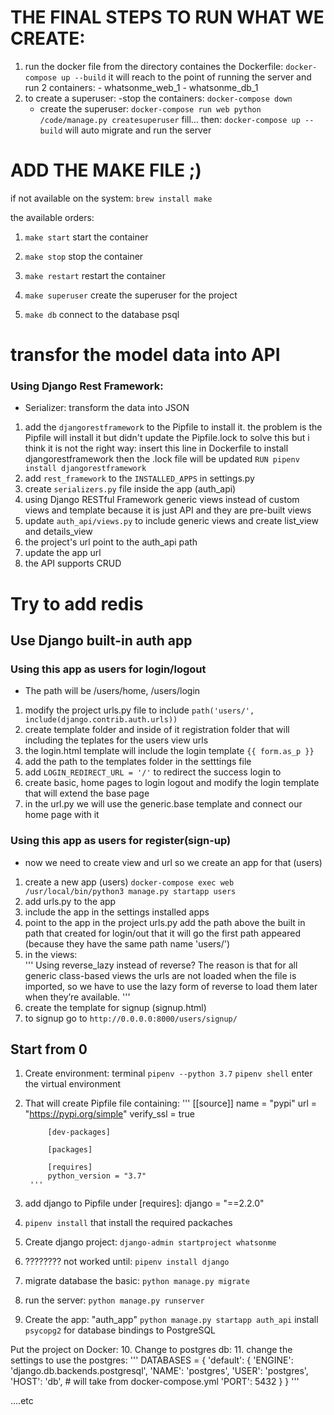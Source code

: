 # THE FINAL STEPS TO RUN WHAT WE CREATE:
1. run the docker file from the directory containes the Dockerfile:
    `docker-compose up --build`
    it will reach to the point of running the server
    and run 2 containers: 
        - whatsonme_web_1
        - whatsonme_db_1
2. to create a superuser:
    -stop the containers:
        `docker-compose down`
    - create the superuser:
        `docker-compose run web python /code/manage.py createsuperuser`
        fill...
    then:
    `docker-compose up --build`
    will auto migrate and run the server



# ADD THE MAKE FILE ;)
if not available on the system:
`brew install make`

the available orders:

1. `make start`
    start the container 

2. `make stop`
    stop the container 

3. `make restart`
    restart the container

4. `make superuser`
    create the superuser for the project

5. `make db`
    connect to the database psql




# transfor the model data into API

### Using Django Rest Framework:
 - Serializer: transform the data into JSON

 1. add the `djangorestframework` to the Pipfile to install it.
    the problem is the Pipfile will install it but didn't update the Pipfile.lock
    to solve this but i think it is not the right way:
        insert this line in Dockerfile to install djangorestframework then the .lock file will be updated
        `RUN pipenv install djangorestframework`
 2. add `rest_framework` to the `INSTALLED_APPS` in settings.py
 3. create `serializers.py` file inside the app (auth_api)
 4. using Django RESTful Framework generic views instead of custom views and template because it is just API and they are pre-built views
 5. update `auth_api/views.py` to include generic views and create list_view and details_view
 6. the project's url point to the auth_api path
 7. update the app url 
 8. the API supports CRUD


# Try to add redis

## Use Django built-in auth app
### Using this app as users for login/logout
- The path will be /users/home, /users/login
1. modify the project urls.py file to include 
    `path('users/', include(django.contrib.auth.urls))`
2. create template folder and  inside of it registration folder that will including the teplates for the users view urls
3. the login.html template will include the login template `{{ form.as_p }}`
4. add the path to the templates folder in the setttings file
5. add `LOGIN_REDIRECT_URL = '/'` to redirect the success login to
6. create basic, home pages to login logout and modify the login template that will extend the base page
7. in the url.py we will use the generic.base template and connect our home page with it


### Using this app as users for register(sign-up)
- now we need to create view and url so we create an app for that (users)
1. create a new app (users)
    `docker-compose exec web /usr/local/bin/python3 manage.py startapp users`
2. add urls.py to the app
3. include the app in the settings installed apps
4. point to the app in the project urls.py
    add the path above the built in path that created for login/out that it will go the first path appeared (because they have the same path name 'users/')
5. in the views:    
    '''
    Using reverse_lazy instead of reverse? The reason is that for all generic class-based views the urls are not loaded when the file is imported, so we have to use the lazy form of reverse to load them later when they’re available.
    '''
6. create the template for signup (signup.html)
7. to signup go to `http://0.0.0.0:8000/users/signup/`








## Start from 0
1. Create environment: terminal
	`pipenv --python 3.7`
    `pipenv shell` enter the virtual environment
2. That will create Pipfile file containing:
		'''
            [[source]]
            name = "pypi"
            url = "https://pypi.org/simple"
            verify_ssl = true

            [dev-packages]

            [packages]

            [requires]
            python_version = "3.7"
        '''
3. add django to Pipfile under [requires]:
    django = "==2.2.0"
4. `pipenv install` that install the required packaches
5. Create django project:
    `django-admin startproject whatsonme`
6. ???????? not worked until:
    `pipenv install django`
7. migrate database the basic:
    `python manage.py migrate`
8. run the server:
    `python manage.py runserver`
9. Create the app: "auth_app"
    `python manage.py startapp auth_api`
    install `psycopg2` for database bindings to PostgreSQL

Put the project on Docker:
10. Change to postgres db:
11. change the settings to use the postgres:
    '''
    DATABASES = {
        'default': {
            'ENGINE': 'django.db.backends.postgresql',
            'NAME': 'postgres',
            'USER': 'postgres',
            'HOST': 'db', # will take from docker-compose.yml
            'PORT': 5432
        }
    }
    '''


....etc

